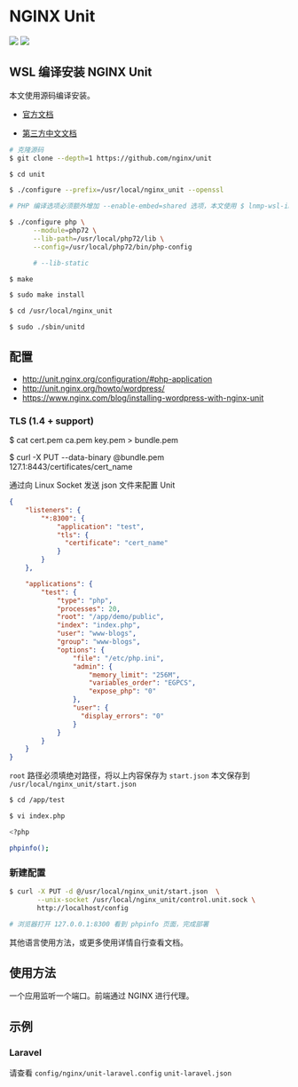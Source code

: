 # NGINX Unit

[![](https://img.shields.io/badge/AD-%E8%85%BE%E8%AE%AF%E4%BA%91%E5%AE%B9%E5%99%A8%E6%9C%8D%E5%8A%A1-blue.svg)](https://cloud.tencent.com/redirect.php?redirect=10058&cps_key=3a5255852d5db99dcd5da4c72f05df61) [![](https://img.shields.io/badge/Support-%E8%85%BE%E8%AE%AF%E4%BA%91%E8%87%AA%E5%AA%92%E4%BD%93-brightgreen.svg)](https://cloud.tencent.com/developer/support-plan?invite_code=13vokmlse8afh)

## WSL 编译安装 NGINX Unit

本文使用源码编译安装。

* [官方文档](https://unit.nginx.org/)

* [第三方中文文档](https://github.com/khs1994-php/unit/blob/master/README_zh-Hans.md)

```bash
# 克隆源码
$ git clone --depth=1 https://github.com/nginx/unit

$ cd unit

$ ./configure --prefix=/usr/local/nginx_unit --openssl

# PHP 编译选项必须额外增加 --enable-embed=shared 选项，本文使用 $ lnmp-wsl-install php 7.2.5 命令所安装 PHP

$ ./configure php \
      --module=php72 \
      --lib-path=/usr/local/php72/lib \
      --config=/usr/local/php72/bin/php-config

      # --lib-static

$ make

$ sudo make install

$ cd /usr/local/nginx_unit

$ sudo ./sbin/unitd
```

## 配置

* http://unit.nginx.org/configuration/#php-application
* http://unit.nginx.org/howto/wordpress/
* https://www.nginx.com/blog/installing-wordpress-with-nginx-unit

### TLS (1.4 + support)

$ cat cert.pem ca.pem key.pem > bundle.pem

$ curl -X PUT --data-binary @bundle.pem 127.1:8443/certificates/cert_name

通过向 Linux Socket 发送 json 文件来配置 Unit

```json
{
    "listeners": {
        "*:8300": {
            "application": "test",
            "tls": {
              "certificate": "cert_name"
            }
        }
    },

    "applications": {
        "test": {
            "type": "php",
            "processes": 20,
            "root": "/app/demo/public",
            "index": "index.php",
            "user": "www-blogs",
            "group": "www-blogs",
            "options": {
                "file": "/etc/php.ini",
                "admin": {
                    "memory_limit": "256M",
                    "variables_order": "EGPCS",
                    "expose_php": "0"
                },
                "user": {
                  "display_errors": "0"
                }
            }
        }
    }
}
```

`root` 路径必须填绝对路径，将以上内容保存为 `start.json` 本文保存到 `/usr/local/nginx_unit/start.json`

```bash
$ cd /app/test

$ vi index.php

<?php

phpinfo();
```

### 新建配置

```bash
$ curl -X PUT -d @/usr/local/nginx_unit/start.json  \
       --unix-socket /usr/local/nginx_unit/control.unit.sock \
       http://localhost/config

# 浏览器打开 127.0.0.1:8300 看到 phpinfo 页面，完成部署
```

其他语言使用方法，或更多使用详情自行查看文档。

## 使用方法

一个应用监听一个端口。前端通过 NGINX 进行代理。

## 示例

### Laravel

请查看 `config/nginx/unit-laravel.config` `unit-laravel.json`
